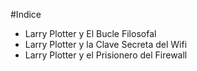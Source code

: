 #Indice

* Larry Plotter y El Bucle Filosofal
* Larry Plotter y la Clave Secreta del Wifi
* Larry Plotter y el Prisionero del Firewall
